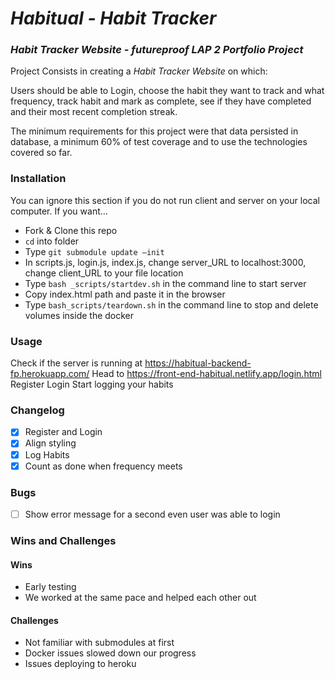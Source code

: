 # *Habitual - Habit Tracker*

### *Habit Tracker Website - futureproof LAP 2 Portfolio Project*

Project Consists in creating a *Habit Tracker Website* on which:

Users should be able to Login, choose the habit they want to track and what frequency, track habit and mark as complete, see if they have completed and their most recent completion streak.

The minimum requirements for this project were that data persisted in database, a minimum 60% of test coverage and to use the technologies covered so far.

### Installation
You can ignore this section if you do not run client and server on your local computer. If you want…
- Fork & Clone this repo
- `cd` into folder
-  Type `git submodule update –init`
- In scripts.js, login.js, index.js, change server_URL to localhost:3000, change client_URL to your file location
- Type `bash _scripts/startdev.sh` in the command line to start server
- Copy index.html path and paste it in the browser
- Type `bash_scripts/teardown.sh` in the command line to stop and delete volumes inside the docker


### Usage
Check if the server is running at https://habitual-backend-fp.herokuapp.com/
Head to https://front-end-habitual.netlify.app/login.html 
Register
Login
Start logging your habits


### Changelog
- [x] Register and Login
- [x] Align styling
- [x] Log Habits
- [x] Count as done when frequency meets 

### Bugs
- [ ] Show error message for a second even user was able to login

### Wins and Challenges
#### Wins
- Early testing
- We worked at the same pace and helped each other out


#### Challenges
- Not familiar with submodules at first
- Docker issues slowed down our progress
- Issues deploying to heroku
